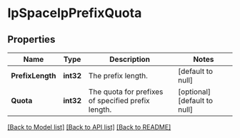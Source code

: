 # IpSpaceIpPrefixQuota

## Properties
Name | Type | Description | Notes
------------ | ------------- | ------------- | -------------
**PrefixLength** | **int32** | The prefix length. | [default to null]
**Quota** | **int32** | The quota for prefixes of specified prefix length. | [optional] [default to null]

[[Back to Model list]](../README.md#documentation-for-models) [[Back to API list]](../README.md#documentation-for-api-endpoints) [[Back to README]](../README.md)


